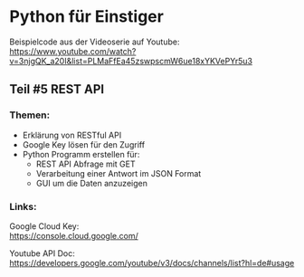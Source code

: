 # Python für Einstiger  
Beispielcode aus der Videoserie auf Youtube:  
https://www.youtube.com/watch?v=3njgQK_a20I&list=PLMaFfEa45zswpscmW6ue18xYKVePYr5u3

## Teil #5 REST API
### Themen:  
* Erklärung von RESTful API
* Google Key lösen für den Zugriff
* Python Programm erstellen für:
  * REST API Abfrage mit GET
  * Verarbeitung einer Antwort im JSON Format
  * GUI um die Daten anzuzeigen



### Links:
Google Cloud Key:  
https://console.cloud.google.com/  

Youtube API Doc:   
https://developers.google.com/youtube/v3/docs/channels/list?hl=de#usage
